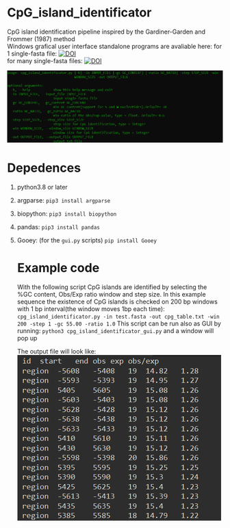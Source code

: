 # CpG_island_identificator

CpG island identification pipeline inspired by the  Gardiner-Garden and Frommer (1987) method   
Windows grafical user interface standalone programs are avaliable here: 
for 1 single-fasta file: [![DOI](https://zenodo.org/badge/DOI/10.5281/zenodo.5806729.svg)](https://doi.org/10.5281/zenodo.5806729)  
for many single-fasta files: [![DOI](https://zenodo.org/badge/DOI/10.5281/zenodo.5807776.svg)](https://doi.org/10.5281/zenodo.5807776)

![](img/arguments.png) 

# **Depedences**

1. python3.8 or later

2. argparse: `pip3 install argparse`  

3. biopython: `pip3 install biopython`

4. pandas: `pip3 install pandas`  

5. Gooey: (for the `gui.py` scripts) `pip install Gooey`
   
   # **Example code**
   
   With the following script CpG islands are identified by selecting the %GC content, Obs/Exp ratio  window and step size. In this example sequence the existence of CpG islands is checked on 200 bp windows with 1 bp interval(the window moves 1bp each time):                     
   `cpg_island_identificator.py -in test.fasta -out cpg_table.txt -win 200 -step 1 -gc 55.00 -ratio 1.0`
   This script can be run also as GUI by running: `python3 cpg_island_identificator_gui.py` and a window will pop up                                                      
   
   The output file will look like:   
   ![](img/example.png)
